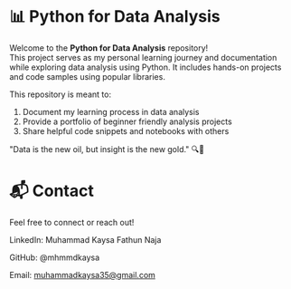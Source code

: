# 📊 Python for Data Analysis

Welcome to the **Python for Data Analysis** repository!  
This project serves as my personal learning journey and documentation while exploring data analysis using Python. It includes hands-on projects and code samples using popular libraries.

This repository is meant to:

1. Document my learning process in data analysis
2. Provide a portfolio of beginner friendly analysis projects
3. Share helpful code snippets and notebooks with others

"Data is the new oil, but insight is the new gold."
🔍🐍

# 📬 Contact
Feel free to connect or reach out!

LinkedIn: Muhammad Kaysa Fathun Naja

GitHub: @mhmmdkaysa

Email: muhammadkaysa35@gmail.com
